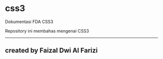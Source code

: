 # css3
Dokumentasi FDA CSS3

Repository ini membahas mengenai CSS3

---
created by Faizal Dwi Al Farizi
---
